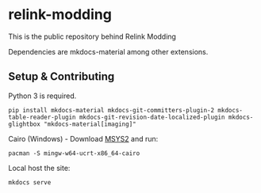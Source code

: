 # relink-modding

This is the public repository behind Relink Modding

Dependencies are mkdocs-material among other extensions.

## Setup & Contributing

Python 3 is required.
```
pip install mkdocs-material mkdocs-git-committers-plugin-2 mkdocs-table-reader-plugin mkdocs-git-revision-date-localized-plugin mkdocs-glightbox "mkdocs-material[imaging]"
```

Cairo (Windows) - Download [MSYS2](https://www.msys2.org/) and run:
```
pacman -S mingw-w64-ucrt-x86_64-cairo
```

Local host the site:
```
mkdocs serve
```

